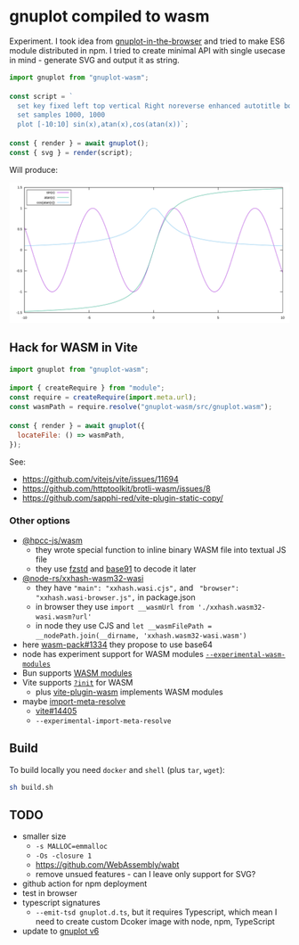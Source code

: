 # gnuplot compiled to wasm

Experiment. I took idea from [gnuplot-in-the-browser](https://github.com/CD3/gnuplot-in-the-browser) and tried to make ES6 module distributed in npm. I tried to create minimal API with single usecase in mind - generate SVG and output it as string.

```js
import gnuplot from "gnuplot-wasm";

const script = `
  set key fixed left top vertical Right noreverse enhanced autotitle box lt black linewidth 1.000 dashtype solid
  set samples 1000, 1000
  plot [-10:10] sin(x),atan(x),cos(atan(x))`;

const { render } = await gnuplot();
const { svg } = render(script);
```

Will produce:

![Example of generated graph](./example.svg)

## Hack for WASM in Vite

```js
import gnuplot from "gnuplot-wasm";

import { createRequire } from "module";
const require = createRequire(import.meta.url);
const wasmPath = require.resolve("gnuplot-wasm/src/gnuplot.wasm");

const { render } = await gnuplot({
  locateFile: () => wasmPath,
});
```

See:

- https://github.com/vitejs/vite/issues/11694
- https://github.com/httptoolkit/brotli-wasm/issues/8
- https://github.com/sapphi-red/vite-plugin-static-copy/

### Other options

- [@hpcc-js/wasm](https://www.npmjs.com/package/@hpcc-js/wasm)
  - they wrote special function to inline binary WASM file into textual JS file
  - they use [fzstd](https://www.npmjs.com/package/fzstd) and [base91](https://github.com/Equim-chan/base91) to decode it later
- [@node-rs/xxhash-wasm32-wasi](https://www.npmjs.com/package/@node-rs/xxhash-wasm32-wasi)
  - they have `"main": "xxhash.wasi.cjs",` and ` "browser": "xxhash.wasi-browser.js",` in package.json
  - in browser they use `import __wasmUrl from './xxhash.wasm32-wasi.wasm?url'`
  - in node they use CJS and `let __wasmFilePath = __nodePath.join(__dirname, 'xxhash.wasm32-wasi.wasm')`
- here [wasm-pack#1334](https://github.com/rustwasm/wasm-pack/issues/1334) they propose to use base64
- node has experiment support for WASM modules [`--experimental-wasm-modules`](https://nodejs.org/api/esm.html#wasm-modules)
- Bun supports [WASM modules](https://bun.sh/docs/bundler/loaders#wasm)
- Vite supports [`?init`](https://vitejs.dev/guide/features#webassembly) for WASM
  - plus [vite-plugin-wasm](https://github.com/Menci/vite-plugin-wasm) implements WASM modules
- maybe [import-meta-resolve](https://www.npmjs.com/package/import-meta-resolve)
  - [vite#14405](https://github.com/vitejs/vite/discussions/14405)
  - `--experimental-import-meta-resolve`

## Build

To build locally you need `docker` and `shell` (plus `tar`, `wget`):

```sh
sh build.sh
```

## TODO

- smaller size
  - `-s MALLOC=emmalloc`
  - `-Os -closure 1`
  - https://github.com/WebAssembly/wabt
  - remove unsued features - can I leave only support for SVG?
- github action for npm deployment
- test in browser
- typescript signatures
  - `--emit-tsd gnuplot.d.ts`, but it requires Typescript, which mean I need to create custom Dcoker image with node, npm, TypeScript
- update to [gnuplot v6](https://sourceforge.net/projects/gnuplot/files/gnuplot/6.0.0/)
